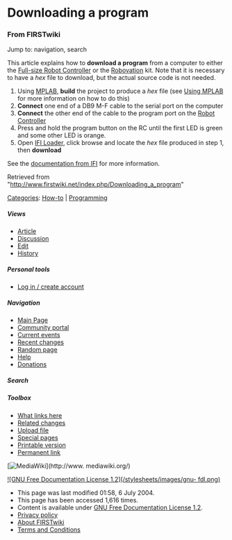 # Downloading a program

### From FIRSTwiki

Jump to: navigation, search

This article explains how to **download a program** from a computer to either
the [Full-size Robot Controller](/index.php/Robot_Controller "Robot
Controller" ) or the [Robovation](/index.php/Robovation "Robovation" ) kit.
Note that it is necessary to have a _hex_ file to download, but the actual
source code is not needed.

  1. Using [MPLAB](/index.php/MPLAB "MPLAB" ), **build** the project to produce a _hex_ file (see [Using MPLAB](/index.php/Using_MPLAB "Using MPLAB" ) for more information on how to do this) 
  2. **Connect** one end of a DB9 M-F cable to the serial port on the computer 
  3. **Connect** the other end of the cable to the program port on the [Robot Controller](/index.php/Robot_Controller "Robot Controller" )
  4. Press and hold the program button on the RC until the first LED is green and some other LED is orange. 
  5. Open [IFI Loader](/index.php/IFI_Loader "IFI Loader" ), click browse and locate the _hex_ file produced in step 1, then **download**

See the [documentation from
IFI](http://innovationfirst.com/FIRSTRobotics/documentation.htm
"http://innovationfirst.com/FIRSTRobotics/documentation.htm" ) for more
information.

Retrieved from "<http://www.firstwiki.net/index.php/Downloading_a_program>"

[Categories](/index.php?title=Special:Categories&article=Downloading_a_program
"Special:Categories" ): [How-to](/index.php/Category:How-to "Category:How-to"
) | [Programming](/index.php/Category:Programming "Category:Programming" )

##### Views

  * [Article](/index.php/Downloading_a_program)
  * [Discussion](/index.php?title=Talk:Downloading_a_program&action=edit)
  * [Edit](/index.php?title=Downloading_a_program&action=edit)
  * [History](/index.php?title=Downloading_a_program&action=history)

##### Personal tools

  * [Log in / create account](/index.php?title=Special:Userlogin&returnto=Downloading_a_program)

[](/index.php/Main_Page "Main Page" )

##### Navigation

  * [Main Page](/index.php/Main_Page)
  * [Community portal](/index.php/FIRSTwiki:Community_portal)
  * [Current events](/index.php/Current_events)
  * [Recent changes](/index.php/Special:Recentchanges)
  * [Random page](/index.php/Special:Random)
  * [Help](/index.php/Help:Contents)
  * [Donations](/index.php/FIRSTwiki:Site_support)

##### Search



##### Toolbox

  * [What links here](/index.php/Special:Whatlinkshere/Downloading_a_program)
  * [Related changes](/index.php/Special:Recentchangeslinked/Downloading_a_program)
  * [Upload file](/index.php/Special:Upload)
  * [Special pages](/index.php/Special:Specialpages)
  * [Printable version](/index.php?title=Downloading_a_program&printable=yes)
  * [Permanent link](/index.php?title=Downloading_a_program&oldid=39632)

[![MediaWiki](/skins/common/images/poweredby_mediawiki_88x31.png)](http://www.
mediawiki.org/)

[![GNU Free Documentation License 1.2](/stylesheets/images/gnu-
fdl.png)](http://www.gnu.org/copyleft/fdl.html)

  * This page was last modified 01:58, 6 July 2004.
  * This page has been accessed 1,616 times.
  * Content is available under [GNU Free Documentation License 1.2](http://www.gnu.org/copyleft/fdl.html "http://www.gnu.org/copyleft/fdl.html" ).
  * [Privacy policy](/index.php/FIRSTwiki:Privacy_policy "FIRSTwiki:Privacy policy" )
  * [About FIRSTwiki](/index.php/FIRSTwiki:About "FIRSTwiki:About" )
  * [Terms and Conditions](/index.php/FIRSTwiki:Terms_and_conditions "FIRSTwiki:Terms and conditions" )

